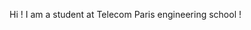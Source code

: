 Hi ! I am a student at Telecom Paris engineering school !

<!---
candidetp/candidetp is a ✨ special ✨ repository because its `README.md` (this file) appears on your GitHub profile.
You can click the Preview link to take a look at your changes.
--->
